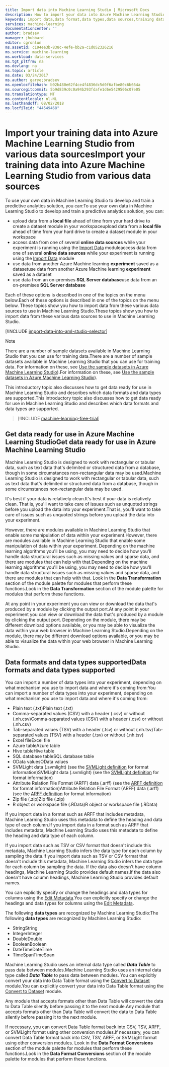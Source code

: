 ```yaml
---
title: Import data into Machine Learning Studio | Microsoft Docs
description: How to import your data into Azure Machine Learning Studio from various data sources. Learn what data types and data formats are supported.
keywords: import data,data format,data types,data sources,training data
services: machine-learning
documentationcenter: ''
author: bradsev
manager: jhubbard
editor: cgronlun
ms.assetid: c194ee3b-838c-4efe-bb2a-c1d052326216
ms.service: machine-learning
ms.workload: data-services
ms.tgt_pltfrm: na
ms.devlang: na
ms.topic: article
ms.date: 03/24/2017
ms.author: garye;bradsev
ms.openlocfilehash: b92b480e62f4ce4f4836dc5d0f6afbe80c6b664a
ms.sourcegitcommit: 5b9d839c0c0a94b293fdafe1d6e5429506c07e05
ms.translationtype: MT
ms.contentlocale: nl-NL
ms.lasthandoff: 08/02/2018
ms.locfileid: "44549468"
---
```

# <a name="import-your-training-data-into-azure-machine-learning-studio-from-various-data-sources"></a><span data-ttu-id="a401b-105">Import your training data into Azure Machine Learning Studio from various data sources</span><span class="sxs-lookup"><span data-stu-id="a401b-105">Import your training data into Azure Machine Learning Studio from various data sources</span></span>
<span data-ttu-id="a401b-106">To use your own data in Machine Learning Studio to develop and train a predictive analytics solution, you can:</span><span class="sxs-lookup"><span data-stu-id="a401b-106">To use your own data in Machine Learning Studio to develop and train a predictive analytics solution, you can:</span></span> 

* <span data-ttu-id="a401b-107">upload data from a **local file** ahead of time from your hard drive to create a dataset module in your workspace</span><span class="sxs-lookup"><span data-stu-id="a401b-107">upload data from a **local file** ahead of time from your hard drive to create a dataset module in your workspace</span></span>
* <span data-ttu-id="a401b-108">access data from one of several **online data sources** while your experiment is running using the [Import Data][import-data] module</span><span class="sxs-lookup"><span data-stu-id="a401b-108">access data from one of several **online data sources** while your experiment is running using the [Import Data][import-data] module</span></span> 
* <span data-ttu-id="a401b-109">use data from another Azure Machine learning **experiment** saved as a dataset</span><span class="sxs-lookup"><span data-stu-id="a401b-109">use data from another Azure Machine learning **experiment** saved as a dataset</span></span>
* <span data-ttu-id="a401b-110">use data from an on-premises **SQL Server database**</span><span class="sxs-lookup"><span data-stu-id="a401b-110">use data from an on-premises **SQL Server database**</span></span>

<span data-ttu-id="a401b-111">Each of these options is described in one of the topics on the menu below.</span><span class="sxs-lookup"><span data-stu-id="a401b-111">Each of these options is described in one of the topics on the menu below.</span></span> <span data-ttu-id="a401b-112">These topics show you how to import data from these various data sources to use in Machine Learning Studio.</span><span class="sxs-lookup"><span data-stu-id="a401b-112">These topics show you how to import data from these various data sources to use in Machine Learning Studio.</span></span> 

[!INCLUDE [import-data-into-aml-studio-selector](../../includes/machine-learning-import-data-into-aml-studio.md)]

> [!NOTE]
> <span data-ttu-id="a401b-113">There are a number of sample datasets available in Machine Learning Studio that you can use for training data.</span><span class="sxs-lookup"><span data-stu-id="a401b-113">There are a number of sample datasets available in Machine Learning Studio that you can use for training data.</span></span> <span data-ttu-id="a401b-114">For information on these, see [Use the sample datasets in Azure Machine Learning Studio](machine-learning-use-sample-datasets.md)).</span><span class="sxs-lookup"><span data-stu-id="a401b-114">For information on these, see [Use the sample datasets in Azure Machine Learning Studio](machine-learning-use-sample-datasets.md)).</span></span>
> 
> 

<span data-ttu-id="a401b-115">This introductory topic also discusses how to get data ready for use in Machine Learning Studio and describes which data formats and data types are supported.</span><span class="sxs-lookup"><span data-stu-id="a401b-115">This introductory topic also discusses how to get data ready for use in Machine Learning Studio and describes which data formats and data types are supported.</span></span> 

> [!INCLUDE [machine-learning-free-trial](../../includes/machine-learning-free-trial.md)]
> 
> 

## <a name="get-data-ready-for-use-in-azure-machine-learning-studio"></a><span data-ttu-id="a401b-116">Get data ready for use in Azure Machine Learning Studio</span><span class="sxs-lookup"><span data-stu-id="a401b-116">Get data ready for use in Azure Machine Learning Studio</span></span>
<span data-ttu-id="a401b-117">Machine Learning Studio is designed to work with rectangular or tabular data, such as text data that's delimited or structured data from a database, though in some circumstances non-rectangular data may be used.</span><span class="sxs-lookup"><span data-stu-id="a401b-117">Machine Learning Studio is designed to work with rectangular or tabular data, such as text data that's delimited or structured data from a database, though in some circumstances non-rectangular data may be used.</span></span>

<span data-ttu-id="a401b-118">It's best if your data is relatively clean.</span><span class="sxs-lookup"><span data-stu-id="a401b-118">It's best if your data is relatively clean.</span></span> <span data-ttu-id="a401b-119">That is, you'll want to take care of issues such as unquoted strings before you upload the data into your experiment.</span><span class="sxs-lookup"><span data-stu-id="a401b-119">That is, you'll want to take care of issues such as unquoted strings before you upload the data into your experiment.</span></span>

<span data-ttu-id="a401b-120">However, there are modules available in Machine Learning Studio that enable some manipulation of data within your experiment.</span><span class="sxs-lookup"><span data-stu-id="a401b-120">However, there are modules available in Machine Learning Studio that enable some manipulation of data within your experiment.</span></span> <span data-ttu-id="a401b-121">Depending on the machine learning algorithms you'll be using, you may need to decide how you'll handle data structural issues such as missing values and sparse data, and there are modules that can help with that.</span><span class="sxs-lookup"><span data-stu-id="a401b-121">Depending on the machine learning algorithms you'll be using, you may need to decide how you'll handle data structural issues such as missing values and sparse data, and there are modules that can help with that.</span></span> <span data-ttu-id="a401b-122">Look in the **Data Transformation** section of the module palette for modules that perform these functions.</span><span class="sxs-lookup"><span data-stu-id="a401b-122">Look in the **Data Transformation** section of the module palette for modules that perform these functions.</span></span>

<span data-ttu-id="a401b-123">At any point in your experiment you can view or download the data that's produced by a module by clicking the output port.</span><span class="sxs-lookup"><span data-stu-id="a401b-123">At any point in your experiment you can view or download the data that's produced by a module by clicking the output port.</span></span> <span data-ttu-id="a401b-124">Depending on the module, there may be different download options available, or you may be able to visualize the data within your web browser in Machine Learning Studio.</span><span class="sxs-lookup"><span data-stu-id="a401b-124">Depending on the module, there may be different download options available, or you may be able to visualize the data within your web browser in Machine Learning Studio.</span></span>

## <a name="data-formats-and-data-types-supported"></a><span data-ttu-id="a401b-125">Data formats and data types supported</span><span class="sxs-lookup"><span data-stu-id="a401b-125">Data formats and data types supported</span></span>
<span data-ttu-id="a401b-126">You can import a number of data types into your experiment, depending on what mechanism you use to import data and where it's coming from:</span><span class="sxs-lookup"><span data-stu-id="a401b-126">You can import a number of data types into your experiment, depending on what mechanism you use to import data and where it's coming from:</span></span>

* <span data-ttu-id="a401b-127">Plain text (.txt)</span><span class="sxs-lookup"><span data-stu-id="a401b-127">Plain text (.txt)</span></span>
* <span data-ttu-id="a401b-128">Comma-separated values (CSV) with a header (.csv) or without (.nh.csv)</span><span class="sxs-lookup"><span data-stu-id="a401b-128">Comma-separated values (CSV) with a header (.csv) or without (.nh.csv)</span></span>
* <span data-ttu-id="a401b-129">Tab-separated values (TSV) with a header (.tsv) or without (.nh.tsv)</span><span class="sxs-lookup"><span data-stu-id="a401b-129">Tab-separated values (TSV) with a header (.tsv) or without (.nh.tsv)</span></span>
* <span data-ttu-id="a401b-130">Excel file</span><span class="sxs-lookup"><span data-stu-id="a401b-130">Excel file</span></span>
* <span data-ttu-id="a401b-131">Azure table</span><span class="sxs-lookup"><span data-stu-id="a401b-131">Azure table</span></span>
* <span data-ttu-id="a401b-132">Hive table</span><span class="sxs-lookup"><span data-stu-id="a401b-132">Hive table</span></span>
* <span data-ttu-id="a401b-133">SQL database table</span><span class="sxs-lookup"><span data-stu-id="a401b-133">SQL database table</span></span>
* <span data-ttu-id="a401b-134">OData values</span><span class="sxs-lookup"><span data-stu-id="a401b-134">OData values</span></span>
* <span data-ttu-id="a401b-135">SVMLight data (.svmlight) (see the [SVMLight definition](http://svmlight.joachims.org/) for format information)</span><span class="sxs-lookup"><span data-stu-id="a401b-135">SVMLight data (.svmlight) (see the [SVMLight definition](http://svmlight.joachims.org/) for format information)</span></span>
* <span data-ttu-id="a401b-136">Attribute Relation File Format (ARFF) data (.arff) (see the [ARFF definition](http://weka.wikispaces.com/ARFF) for format information)</span><span class="sxs-lookup"><span data-stu-id="a401b-136">Attribute Relation File Format (ARFF) data (.arff) (see the [ARFF definition](http://weka.wikispaces.com/ARFF) for format information)</span></span>
* <span data-ttu-id="a401b-137">Zip file (.zip)</span><span class="sxs-lookup"><span data-stu-id="a401b-137">Zip file (.zip)</span></span>
* <span data-ttu-id="a401b-138">R object or workspace file (.RData)</span><span class="sxs-lookup"><span data-stu-id="a401b-138">R object or workspace file (.RData)</span></span>

<span data-ttu-id="a401b-139">If you import data in a format such as ARFF that includes metadata, Machine Learning Studio uses this metadata to define the heading and data type of each column.</span><span class="sxs-lookup"><span data-stu-id="a401b-139">If you import data in a format such as ARFF that includes metadata, Machine Learning Studio uses this metadata to define the heading and data type of each column.</span></span>

<span data-ttu-id="a401b-140">If you import data such as TSV or CSV format that doesn't include this metadata, Machine Learning Studio infers the data type for each column by sampling the data.</span><span class="sxs-lookup"><span data-stu-id="a401b-140">If you import data such as TSV or CSV format that doesn't include this metadata, Machine Learning Studio infers the data type for each column by sampling the data.</span></span> <span data-ttu-id="a401b-141">If the data also doesn't have column headings, Machine Learning Studio provides default names.</span><span class="sxs-lookup"><span data-stu-id="a401b-141">If the data also doesn't have column headings, Machine Learning Studio provides default names.</span></span>

<span data-ttu-id="a401b-142">You can explicitly specify or change the headings and data types for columns using the [Edit Metadata][edit-metadata].</span><span class="sxs-lookup"><span data-stu-id="a401b-142">You can explicitly specify or change the headings and data types for columns using the [Edit Metadata][edit-metadata].</span></span>

<span data-ttu-id="a401b-143">The following **data types** are recognized by Machine Learning Studio:</span><span class="sxs-lookup"><span data-stu-id="a401b-143">The following **data types** are recognized by Machine Learning Studio:</span></span>

* <span data-ttu-id="a401b-144">String</span><span class="sxs-lookup"><span data-stu-id="a401b-144">String</span></span>
* <span data-ttu-id="a401b-145">Integer</span><span class="sxs-lookup"><span data-stu-id="a401b-145">Integer</span></span>
* <span data-ttu-id="a401b-146">Double</span><span class="sxs-lookup"><span data-stu-id="a401b-146">Double</span></span>
* <span data-ttu-id="a401b-147">Boolean</span><span class="sxs-lookup"><span data-stu-id="a401b-147">Boolean</span></span>
* <span data-ttu-id="a401b-148">DateTime</span><span class="sxs-lookup"><span data-stu-id="a401b-148">DateTime</span></span>
* <span data-ttu-id="a401b-149">TimeSpan</span><span class="sxs-lookup"><span data-stu-id="a401b-149">TimeSpan</span></span>

<span data-ttu-id="a401b-150">Machine Learning Studio uses an internal data type called ***Data Table*** to pass data between modules.</span><span class="sxs-lookup"><span data-stu-id="a401b-150">Machine Learning Studio uses an internal data type called ***Data Table*** to pass data between modules.</span></span> <span data-ttu-id="a401b-151">You can explicitly convert your data into Data Table format using the [Convert to Dataset][convert-to-dataset] module.</span><span class="sxs-lookup"><span data-stu-id="a401b-151">You can explicitly convert your data into Data Table format using the [Convert to Dataset][convert-to-dataset] module.</span></span>

<span data-ttu-id="a401b-152">Any module that accepts formats other than Data Table will convert the data to Data Table silently before passing it to the next module.</span><span class="sxs-lookup"><span data-stu-id="a401b-152">Any module that accepts formats other than Data Table will convert the data to Data Table silently before passing it to the next module.</span></span>

<span data-ttu-id="a401b-153">If necessary, you can convert Data Table format back into CSV, TSV, ARFF, or SVMLight format using other conversion modules.</span><span class="sxs-lookup"><span data-stu-id="a401b-153">If necessary, you can convert Data Table format back into CSV, TSV, ARFF, or SVMLight format using other conversion modules.</span></span>
<span data-ttu-id="a401b-154">Look in the **Data Format Conversions** section of the module palette for modules that perform these functions.</span><span class="sxs-lookup"><span data-stu-id="a401b-154">Look in the **Data Format Conversions** section of the module palette for modules that perform these functions.</span></span>

<!-- Module References -->
[convert-to-dataset]: https://msdn.microsoft.com/library/azure/72bf58e0-fc87-4bb1-9704-f1805003b975/
[edit-metadata]: https://msdn.microsoft.com/library/azure/370b6676-c11c-486f-bf73-35349f842a66/
[import-data]: https://msdn.microsoft.com/library/azure/4e1b0fe6-aded-4b3f-a36f-39b8862b9004/

